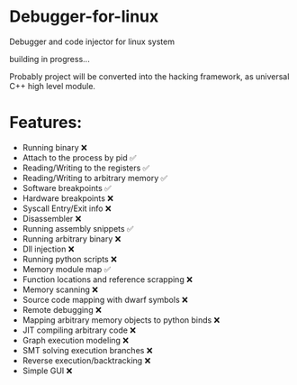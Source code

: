 # Debugger-for-linux
Debugger and code injector for linux system


building in progress...

Probably project will be converted into the hacking framework, as universal C++ high level module.

# Features:
  - Running binary ❌
  - Attach to the process by pid ✅
  - Reading/Writing to the registers ✅
  - Reading/Writing to arbitrary memory ✅
  - Software breakpoints ✅
  - Hardware breakpoints ❌
  - Syscall Entry/Exit info ❌
  - Disassembler ❌
  - Running assembly snippets ✅
  - Running arbitrary binary ❌
  - Dll injection ❌
  - Running python scripts ❌
  - Memory module map ✅
  - Function locations and reference scrapping ❌
  - Memory scanning ❌
  - Source code mapping with dwarf symbols ❌
  - Remote debugging ❌
  - Mapping arbitrary memory objects to python binds ❌
  - JIT compiling arbitrary code ❌
  - Graph execution modeling ❌
  - SMT solving execution branches ❌
  - Reverse execution/backtracking ❌
  - Simple GUI ❌
